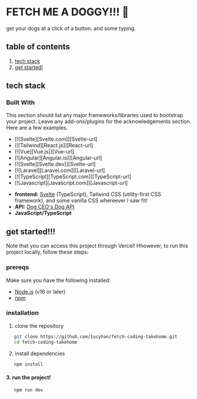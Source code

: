 # FETCH ME A DOGGY!!! 🐶
get your dogs at a click of a button. and some typing. 

## table of contents
1. [tech stack](#tech-stack)
2. [get started!](#getting-started)


## tech stack

### Built With

This section should list any major frameworks/libraries used to bootstrap your project. Leave any add-ons/plugins for the acknowledgements section. Here are a few examples.

* [![Svelte][Svelte.com]][Svelte-url]
* [![Tailwind][React.js]][React-url]
* [![Vue][Vue.js]][Vue-url]
* [![Angular][Angular.io]][Angular-url]
* [![Svelte][Svelte.dev]][Svelte-url]
* [![Laravel][Laravel.com]][Laravel-url]
* [![TypeScript][TypeScript.com]][TypeScript-url]
* [![Javascript][Javascript.com]][Javascript-url]

  
- **frontend:** [Svelte](https://svelte.dev/) (TypeScript), Tailwind CSS (utility-first CSS framework), and some vanilla CSS whereever I saw fit!
- **API:** [Dog CEO's Dog API](https://dog.ceo/dog-api/)
- **JavaScript/TypeScript**

## get started!!!
Note that you can access this project through Vercel! Hhowever, to run this project locally, follow these steps:

### prereqs

Make sure you have the following installed:

- [Node.js](https://nodejs.org/) (v16 or later)
- [npm](https://www.npmjs.com/)

### installation

1. clone the repository
```sh
   git clone https://github.com/1ucyhan/fetch-coding-takehome.git
   cd fetch-coding-takehome
```

2. install dependencies
```sh
   npm install
```

#### 3. run the project!
```sh
   npm run dev
```

